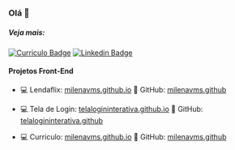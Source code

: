 ### Olá 👋

##### Veja mais:
[![Curriculo Badge](https://img.shields.io/badge/curriculo-milena-orange)](https://milenavms.github.io/curriculo/)
[![Linkedin Badge](https://img.shields.io/badge/-LinkedIn-blue?style=flat-square&logo=Linkedin&logoColor=white&link=https://www.linkedin.com/in/milena-vasconcelos-342445125/)](https://www.linkedin.com/in/milena-vasconcelos-342445125/)


#### Projetos Front-End

- :computer: Lendaflix:
[milenavms.github.io](#)
:pushpin: GitHub:
[milenavms.github](https://github.com/milenavms/lendasflix)

- :computer: Tela de Login:
[telalogininterativa.github.io](https://milenavms.github.io/telaLoginInterativa/)
:pushpin: GitHub:
[telalogininterativa.github](https://github.com/milenavms/telaLoginInterativa)

- :computer: Curriculo:
[milenavms.github.io](https://milenavms.github.io/curriculo/)
:pushpin: GitHub:
[milenavms.github](https://github.com/milenavms/curriculo)






<!--
**milenavms/milenavms** is a ✨ _special_ ✨ repository because its `README.md` (this file) appears on your GitHub profile.

Here are some ideas to get you started:

- 🔭 I’m currently working on ...
- 🌱 I’m currently learning ...
- 👯 I’m looking to collaborate on ...
- 🤔 I’m looking for help with ...
- 💬 Ask me about ...
- 📫 How to reach me: ...
- 😄 Pronouns: ...
- ⚡ Fun fact: ...
-->
